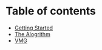# Table of contents

* [Getting Started](README.md)
* [The Alogrithm](the-alogrithm.md)
* [VMG](vmg.md)

